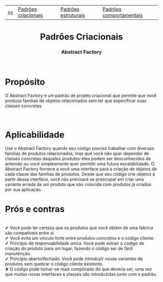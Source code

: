 <h5 align="center">
<table align="center">
  <tr>
    <td><a href="https://github.com/jfmsantos/design-patterns">«« </a></td>
    <td><a href="https://github.com/jfmsantos/design-patterns/tree/master/src/creational">Padrões criacionais</a></td>
    <td><a href="https://github.com/jfmsantos/design-patterns/tree/master/src/estruturais">Padrões estruturais</a></td>
    <td><a href="https://github.com/jfmsantos/design-patterns/tree/master/src/comportamentais">Padrões comportamentais</a></td>
  </tr>
</table>
</h5>

<h1 align="center">
  Padrões Criacionais
</h1>

<h3 align="center">
  Abstract Factory
</h3>

<br>

# Propósito
 
O Abstract Factory é um padrão de projeto criacional que permite que você produza famílias de objetos relacionados sem ter que especificar suas classes concretas.

<br> 

# Aplicabilidade

  Use o Abstract Factory quando seu código precisa trabalhar com diversas famílias de produtos relacionados, mas que você não quer depender de classes concretas daqueles produtos-eles podem ser desconhecidos de antemão ou você simplesmente quer permitir uma futura escalabilidade.
  O Abstract Factory fornece a você uma interface para a criação de objetos de cada classe das famílias de produtos. Desde que seu código crie objetos a partir dessa interface, você não precisará se preocupar em criar uma variante errada de um produto que não coincida com produtos já criados por sua aplicação.
  <br>
  
# Prós e contras
 
 <br>
✔  Você pode ter certeza que os produtos que você obtém de uma fábrica são compatíveis entre si.
 <br>
✔ Você evita um vínculo forte entre produtos concretos e o código cliente.
 <br>
✔ Princípio de responsabilidade única. Você pode extrair o código de criação do produto para um lugar, fazendo o código ser de fácil manutenção.
 <br>
✔ Princípio aberto/fechado. Você pode introduzir novas variantes de produtos sem quebrar o código cliente existente.
 <br>
✘  O código pode tornar-se mais complicado do que deveria ser, uma vez que muitas novas interfaces e classes são introduzidas junto com o padrão.
 
